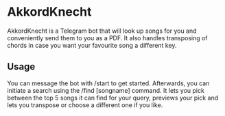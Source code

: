 # AkkordKnecht

AkkordKnecht is a Telegram bot that will look up songs for you and conveniently send them to you
as a PDF. It also handles transposing of chords in case you want your favourite song a different key.

## Usage

You can message the bot with /start to get started. Afterwards, you can initiate a search using the
/find [songname] command. It lets you pick between the top 5 songs it can find for your query, previews
your pick and lets you transpose or choose a different one if you like. 


